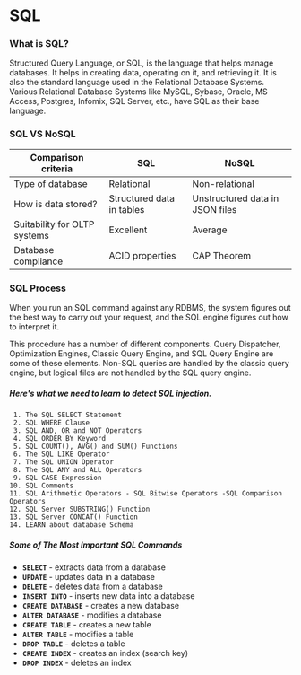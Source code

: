 # SQL

### What is SQL?

Structured Query Language, or SQL, is the language that helps manage databases. It helps in creating data, operating on it, and retrieving it. It is also the standard language used in the Relational Database Systems. Various Relational Database Systems like MySQL, Sybase, Oracle, MS Access, Postgres, Infomix, SQL Server, etc., have SQL as their base language.

### SQL VS NoSQL
| Comparison criteria | SQL | NoSQL |
|----------------------|---------------------|--------------------|
|Type of database | Relational | Non-relational|
|How is data stored? | Structured data in tables | Unstructured data in JSON files|
|Suitability for OLTP systems | Excellent | Average|
|Database compliance | ACID properties | CAP Theorem|

### SQL Process

When you run an SQL command against any RDBMS, the system figures out the best way to carry out your request, and the SQL engine figures out how to interpret it.

This procedure has a number of different components. Query Dispatcher, Optimization Engines, Classic Query Engine, and SQL Query Engine are some of these elements. Non-SQL queries are handled by the classic query engine, but logical files are not handled by the SQL query engine.


##### Here's what we need to learn to detect SQL injection.

     1. The SQL SELECT Statement
     2. SQL WHERE Clause
     3. SQL AND, OR and NOT Operators
     4. SQL ORDER BY Keyword
     5. SQL COUNT(), AVG() and SUM() Functions
     6. The SQL LIKE Operator
     7. The SQL UNION Operator
     8. The SQL ANY and ALL Operators
     9. SQL CASE Expression
    10. SQL Comments
    11. SQL Arithmetic Operators - SQL Bitwise Operators -SQL Comparison Operators
    12. SQL Server SUBSTRING() Function
    13. SQL Server CONCAT() Function
    14. LEARN about database Schema
    
##### Some of The Most Important SQL Commands

- **`SELECT`** - extracts data from a database
- **`UPDATE`** - updates data in a database
- **`DELETE`** - deletes data from a database
- **`INSERT INTO`** - inserts new data into a database
- **`CREATE DATABASE`** - creates a new database
- **`ALTER DATABASE`** - modifies a database
- **`CREATE TABLE`** - creates a new table
- **`ALTER TABLE`** - modifies a table
- **`DROP TABLE`** - deletes a table
- **`CREATE INDEX`** - creates an index (search key)
- **`DROP INDEX`** - deletes an index



